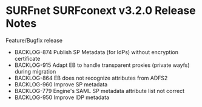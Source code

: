 # SURFnet SURFconext v3.2.0 Release Notes #

Feature/Bugfix release

* BACKLOG-874 Publish SP Metadata (for IdPs) without encryption certificate
* BACKLOG-915 Adapt EB to handle transparent proxies (private wayfs) during migration
* BACKLOG-864 EB does not recognize attributes from ADFS2
* BACKLOG-960 Improve SP metadata
* BACKLOG-779 Engine's SAML SP metadata attribute list not correct
* BACKLOG-950 Improve IDP metadata